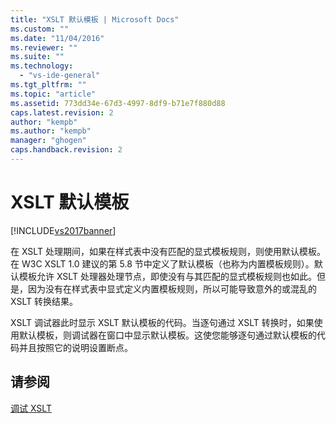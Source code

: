 ```yaml
---
title: "XSLT 默认模板 | Microsoft Docs"
ms.custom: ""
ms.date: "11/04/2016"
ms.reviewer: ""
ms.suite: ""
ms.technology: 
  - "vs-ide-general"
ms.tgt_pltfrm: ""
ms.topic: "article"
ms.assetid: 773dd34e-67d3-4997-8df9-b71e7f880d88
caps.latest.revision: 2
author: "kempb"
ms.author: "kempb"
manager: "ghogen"
caps.handback.revision: 2
---
```

# XSLT 默认模板
[!INCLUDE[vs2017banner](../code-quality/includes/vs2017banner.md)]

在 XSLT 处理期间，如果在样式表中没有匹配的显式模板规则，则使用默认模板。在 W3C XSLT 1.0 建议的第 5.8 节中定义了默认模板（也称为内置模板规则）。默认模板允许 XSLT 处理器处理节点，即使没有与其匹配的显式模板规则也如此。但是，因为没有在样式表中显式定义内置模板规则，所以可能导致意外的或混乱的 XSLT 转换结果。  
  
 XSLT 调试器此时显示 XSLT 默认模板的代码。当逐句通过 XSLT 转换时，如果使用默认模板，则调试器在窗口中显示默认模板。这使您能够逐句通过默认模板的代码并且按照它的说明设置断点。  
  
## 请参阅  
 [调试 XSLT](../xml-tools/debugging-xslt.md)